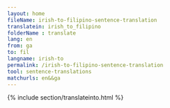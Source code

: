 ```yaml
---
layout: home
fileName: irish-to-filipino-sentence-translation
translatein: irish_to_filipino
folderName : translate
lang: en
from: ga
to: fil
langname: irish-to
permalink: /irish-to-filipino-sentence-translation
tool: sentence-translations
matchurls: en&&ga
---
```

{% include section/translateinto.html %}
